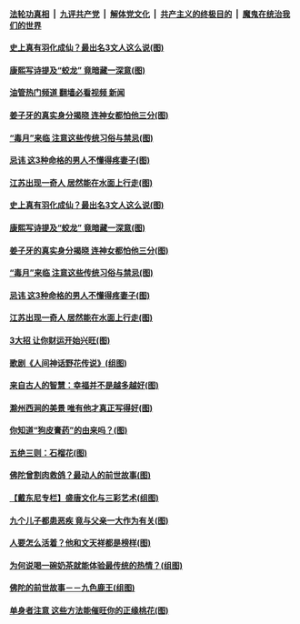 ####  [法轮功真相](../../../../basic/blob/master/README.md?t=05310731) &nbsp;|&nbsp; [九评共产党](../../../../9ping.md/blob/master/README.md?t=05310731) &nbsp;|&nbsp; [解体党文化](../../../../jtdwh.md/blob/master/README.md?t=05310731)  &nbsp;|&nbsp; [共产主义的终极目的](../../../../gczydzjmd.md/blob/master/README.md?t=05310731) &nbsp;|&nbsp; [魔鬼在统治我们的世界](../../../../mgztzwmdsj.md/blob/master/README.md?t=05310731) 

#### [史上真有羽化成仙？最出名3文人这么说(图)](../pages/p7/1007582.md?t=05310731) 

#### [康熙写诗提及“蛟龙” 竟暗藏一深意(图)](../pages/p7/1007159.md?t=05310731) 

#### [油管热门频道 翻墙必看视频 新闻](http://45.76.130.85:81/youtube.html?05310731)

#### [姜子牙的真实身分揭晓 连神女都怕他三分(图)](../pages/p7/1007753.md?t=05310731) 

#### [“毒月”来临 注意这些传统习俗与禁忌(图)](../pages/p7/1002837.md?t=05310731) 

#### [忌讳 这3种命格的男人不懂得疼妻子(图)](../pages/p7/1002845.md?t=05310731) 

#### [江苏出现一奇人 居然能在水面上行走(图)](../pages/p7/1007543.md?t=05310731) 

#### [史上真有羽化成仙？最出名3文人这么说(图)](../pages/p7/1007582.md?t=05310731) 


#### [康熙写诗提及“蛟龙” 竟暗藏一深意(图)](../pages/p7/1007159.md?t=05310731) 

#### [姜子牙的真实身分揭晓 连神女都怕他三分(图)](../pages/p7/1007753.md?t=05310731) 

#### [“毒月”来临 注意这些传统习俗与禁忌(图)](../pages/p7/1002837.md?t=05310731) 

#### [忌讳 这3种命格的男人不懂得疼妻子(图)](../pages/p7/1002845.md?t=05310731) 

#### [江苏出现一奇人 居然能在水面上行走(图)](../pages/p7/1007543.md?t=05310731) 

#### [3大招 让你财运开始兴旺(图)](../pages/p7/1003164.md?t=05310731) 

#### [歌剧《人间神话野花传说》(组图)](../pages/p7/1007744.md?t=05310731) 

#### [来自古人的智慧：幸福并不是越多越好(图)](../pages/p7/1007541.md?t=05310731) 

#### [滁州西涧的美景 唯有他才真正写得好(图)](../pages/p7/1007157.md?t=05310731) 

#### [你知道“狗皮膏药”的由来吗？(图)](../pages/p7/1007557.md?t=05310731) 

#### [五绝三则：石榴花(图)](../pages/p7/1007649.md?t=05310731) 

#### [佛陀曾割肉救鸽？最动人的前世故事(图)](../pages/p7/1006579.md?t=05310731) 

#### [【戴东尼专栏】盛唐文化与三彩艺术(组图)](../pages/p7/1005097.md?t=05310731) 

#### [九个儿子都患恶疾 竟与父亲一大作为有关(图)](../pages/p7/1007478.md?t=05310731) 

#### [人要怎么活着？他和文天祥都是榜样(图)](../pages/p7/1007156.md?t=05310731) 

#### [为何说喝一碗奶茶就能体验最传统的热情？(组图)](../pages/p7/1006530.md?t=05310731) 

#### [佛陀的前世故事－－九色鹿王(组图)](../pages/p7/1006578.md?t=05310731) 

#### [单身者注意 这些方法能催旺你的正缘桃花(图)](../pages/p7/1004551.md?t=05310731) 

<img src='http://gfw-breaker.win/goodnews/indexes/p7.md' width='0px' height='0px'/>
